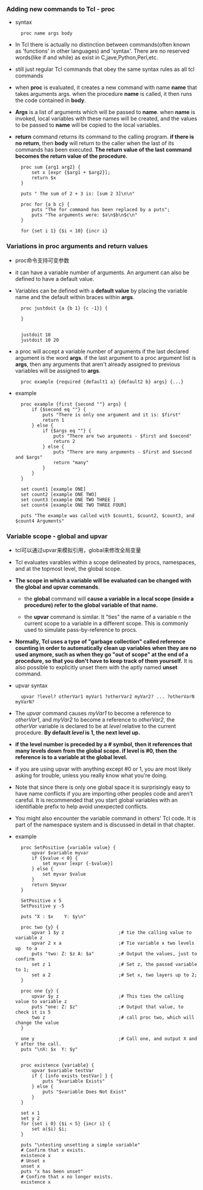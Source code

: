 ### Adding new commands to Tcl - proc ###

- syntax 

		proc name args body

- In Tcl there is actually no distinction between commands(often known as 'functions' in other languages) and 'syntax'. There are no reserved words(like if and while) as exist in C,jave,Python,Perl,etc. 

- still just regular Tcl commands that obey the same syntax rules as all tcl commands

- when **proc** is evaluated, it creates a new command with name **name** that takes arguments args. when the procedure **name** is called, it then runs the code contained in **body**.

- **Args** is a list of arguments which will be passed to **name**. when **name** is invoked, local variables with these names will be created, and  the values to be passed to **name** will be copied to the local variables.

- **return** command returns its command to the calling program. **if there is no return**, then **body** will return to the caller when the last of its commands has been executed. **The return value of the last command becomes the return value of the procedure.**

		proc sum {arg1 arg2} {
		    set x [expr {$arg1 + $arg2}];
		    return $x
		}
		
		puts " The sum of 2 + 3 is: [sum 2 3]\n\n"
		
		proc for {a b c} {
		    puts "The for command has been replaced by a puts";
		    puts "The arguments were: $a\n$b\n$c\n"
		}
		
		for {set i 1} {$i < 10} {incr i}


### Variations in proc arguments and return values ###

- proc命令支持可变参数

- it can have a variable number of arguments. An argument can also be defined to have a default value.


- Variables can be defined with a **default value** by placing the variable name and the default within braces within **args**.

		proc justdoit {a {b 1} {c -1}} {

		}


		justdoit 10
		justdoit 10 20

- a proc will accept a variable number of arguments if the last declared argument is the word **args**. if the last argument to a proc argument list is **args**, then any arguments that aren't already assigned to previous variables will be assigned to **args**.

		proc example {required {default1 a} {default2 b} args} {...}


- example

		proc example {first {second ""} args} {
		    if {$second eq ""} {
		        puts "There is only one argument and it is: $first"
		        return 1
		    } else {
		        if {$args eq ""} {
		            puts "There are two arguments - $first and $second"
		            return 2
		        } else {
		            puts "There are many arguments - $first and $second and $args"
		            return "many"
		        }
		    }
		}
		
		set count1 [example ONE]
		set count2 [example ONE TWO]
		set count3 [example ONE TWO THREE ]
		set count4 [example ONE TWO THREE FOUR]
		
		puts "The example was called with $count1, $count2, $count3, and $count4 Arguments"

### Variable scope - global and upvar ###

- tcl可以通过upvar来模拟引用，global来修改全局变量

- Tcl evaluates varables within a scope delineated by procs, namespaces, and at the topmost level, the global scope.

- **The scope in which a variable will be evaluated can be changed with the global and upvar commands**.

	- the **global** command will **cause a variable in a local scope (inside a procedure) refer to the global variable of that name.**

	- the **upvar** command is similar. It "ties" the name of a variable n the current scope to a variable in a different scope. This is commonly used to simulate pass-by-reference to procs.

- **Normally, Tcl uses a type of "garbage collection" called reference counting in order to automatically clean up variables when they are no used anymore, such as when they go "out of scope" at the end of a procedure, so that you don't have to keep track of them yourself.** It is also possible to explicitly unset them with the aptly named **unset** command.

- upvar syntax

		upvar ?level? otherVar1 myVar1 ?otherVar2 myVar2? ... ?otherVarN myVarN? 

- The *upvar* command causes *myVar1* to become a reference to *otherVar1*, and *myVar2* to become a reference to *otherVar2*, the *otherVar* variable is declared to be at *level* relative to the current procedure. **By default *level* is 1, the next level up.**

- **if the level number is preceded by a # symbol, then it references that many levels down from the global scope. if level is #0, then the reference is to a variable at the global level.**

- if you are using upvar with anything except #0 or 1, you are most likely asking for trouble, unless you really know what you're doing.

- Note that since there is only one global space it is surprisingly easy to have name conflicts if you are importing other peoples code and aren't careful. It is recommended that you start global variables with an identifiable prefix to help avoid unexpected conflicts.

- You might also encounter the variable command in others' Tcl code. It is part of the namespace system and is discussed in detail in that chapter.

- example

		proc SetPositive {variable value} {
		    upvar $variable myvar
		    if {$value < 0} {
		        set myvar [expr {-$value}]
		    } else {
		        set myvar $value
		    }
		    return $myvar
		}
		
		SetPositive x 5
		SetPositive y -5
		
		puts "X : $x    Y: $y\n"
		
		proc two {y} {
		    upvar 1 $y z                    ;# tie the calling value to variable z
		    upvar 2 x a                     ;# Tie variable x two levels up  to a
		    puts "two: Z: $z A: $a"         ;# Output the values, just to confirm
		    set z 1                         ;# Set z, the passed variable to 1;
		    set a 2                         ;# Set x, two layers up to 2;
		}
		
		proc one {y} {
		    upvar $y z                      ;# This ties the calling value to variable z 
		    puts "one: Z: $z"               ;# Output that value, to check it is 5
		    two z                           ;# call proc two, which will change the value
		}
		
		one y                               ;# Call one, and output X and Y after the call.
		puts "\nX: $x  Y: $y"
		
		
		proc existence {variable} {
		    upvar $variable testVar
		    if { [info exists testVar] } {
		        puts "$variable Exists"
		    } else {
		        puts "$variable Does Not Exist"
		    }
		}
		
		set x 1
		set y 2
		for {set i 0} {$i < 5} {incr i} {
		    set a($i) $i;
		}
		
		puts "\ntesting unsetting a simple variable"
		# Confirm that x exists.
		existence x
		# Unset x
		unset x
		puts "x has been unset"
		# Confirm that x no longer exists.
		existence x